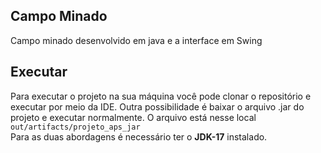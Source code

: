 ## Campo Minado
Campo minado desenvolvido em java e a interface em Swing

## Executar
Para executar o projeto na sua máquina você pode clonar o repositório e executar 
por meio da IDE. 
Outra possibilidade é baixar o arquivo .jar do projeto e executar normalmente. 
O arquivo está nesse local ```out/artifacts/projeto_aps_jar``` <br>
Para as duas abordagens é necessário ter o **JDK-17** instalado.